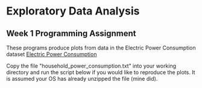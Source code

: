# Exploratory Data Analysis
## Week 1 Programming Assignment

These programs produce plots from data in the Electric Power Consumption dataset
[Electric Power Consumption](https://d396qusza40orc.cloudfront.net/exdata%2Fdata%2Fhousehold_power_consumption.zip)

Copy the file "household_power_consumption.txt" into your working directory and run the script below if you would like to reproduce the plots. It is assumed your OS has already unzipped the file (mine did).
